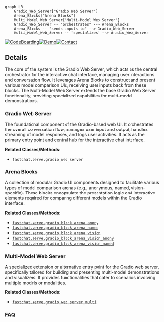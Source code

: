 ```mermaid
graph LR
    Gradio_Web_Server["Gradio Web Server"]
    Arena_Blocks["Arena Blocks"]
    Multi_Model_Web_Server["Multi-Model Web Server"]
    Gradio_Web_Server -- "orchestrates" --> Arena_Blocks
    Arena_Blocks -- "sends inputs to" --> Gradio_Web_Server
    Multi_Model_Web_Server -- "specializes" --> Gradio_Web_Server
```

[![CodeBoarding](https://img.shields.io/badge/Generated%20by-CodeBoarding-9cf?style=flat-square)](https://github.com/CodeBoarding/GeneratedOnBoardings)[![Demo](https://img.shields.io/badge/Try%20our-Demo-blue?style=flat-square)](https://www.codeboarding.org/demo)[![Contact](https://img.shields.io/badge/Contact%20us%20-%20contact@codeboarding.org-lightgrey?style=flat-square)](mailto:contact@codeboarding.org)

## Details

The core of the system is the Gradio Web Server, which acts as the central orchestrator for the interactive chat interface, managing user interactions and conversation flow. It leverages Arena Blocks to construct and present various model comparison UIs, receiving user inputs back from these blocks. The Multi-Model Web Server extends the base Gradio Web Server functionality, providing specialized capabilities for multi-model demonstrations.

### Gradio Web Server
The foundational component of the Gradio-based web UI. It orchestrates the overall conversation flow, manages user input and output, handles streaming of model responses, and logs user activities. It acts as the primary entry point and central hub for the interactive chat interface.


**Related Classes/Methods**:

- <a href="https://github.com/lm-sys/FastChat/blob/main/fastchat/serve/gradio_web_server.py" target="_blank" rel="noopener noreferrer">`fastchat.serve.gradio_web_server`</a>


### Arena Blocks
A collection of modular Gradio UI components designed to facilitate various types of model comparison arenas (e.g., anonymous, named, vision-specific). These blocks encapsulate the presentation logic and interactive elements required for comparing different models within the Gradio interface.


**Related Classes/Methods**:

- <a href="https://github.com/lm-sys/FastChat/blob/main/fastchat/serve/gradio_block_arena_anony.py" target="_blank" rel="noopener noreferrer">`fastchat.serve.gradio_block_arena_anony`</a>
- <a href="https://github.com/lm-sys/FastChat/blob/main/fastchat/serve/gradio_block_arena_named.py" target="_blank" rel="noopener noreferrer">`fastchat.serve.gradio_block_arena_named`</a>
- <a href="https://github.com/lm-sys/FastChat/blob/main/fastchat/serve/gradio_block_arena_vision.py" target="_blank" rel="noopener noreferrer">`fastchat.serve.gradio_block_arena_vision`</a>
- <a href="https://github.com/lm-sys/FastChat/blob/main/fastchat/serve/gradio_block_arena_vision_anony.py" target="_blank" rel="noopener noreferrer">`fastchat.serve.gradio_block_arena_vision_anony`</a>
- <a href="https://github.com/lm-sys/FastChat/blob/main/fastchat/serve/gradio_block_arena_vision_named.py" target="_blank" rel="noopener noreferrer">`fastchat.serve.gradio_block_arena_vision_named`</a>


### Multi-Model Web Server
A specialized extension or alternative entry point for the Gradio web server, specifically tailored for building and presenting multi-model demonstrations and visualizers. It provides functionalities that cater to scenarios involving multiple models or modalities.


**Related Classes/Methods**:

- <a href="https://github.com/lm-sys/FastChat/blob/main/fastchat/serve/gradio_web_server_multi.py" target="_blank" rel="noopener noreferrer">`fastchat.serve.gradio_web_server_multi`</a>




### [FAQ](https://github.com/CodeBoarding/GeneratedOnBoardings/tree/main?tab=readme-ov-file#faq)